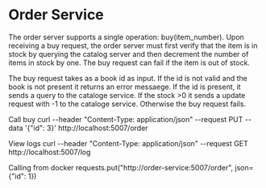 # Order Service
The order server supports a single operation: buy(item_number). Upon receiving a buy request, the order server must first verify that the item is in stock by querying the catalog server and then decrement the number of items in stock by one. The buy request can fail if the item is out of stock.

The buy request takes as a book id as input. If the id is not valid and the book is not present it returns an error messaege.
If the id is present, it sends a query to the cataloge service. If the stock >0 it sends a update request with -1 to the cataloge service. Otherwise the buy request fails.

Call buy
curl --header "Content-Type: application/json" --request PUT  --data '{"id": 3}' http://localhost:5007/order

View logs
curl --header "Content-Type: application/json" --request GET   http://localhost:5007/log

Calling from docker
requests.put("http://order-service:5007/order", json={"id": 1})

